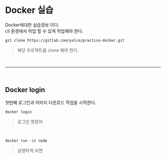 # Docker 실습
Docker에대한 실습정보 이다. <br/>
cli 환경에서 작업 할 수 있게 작업해야 한다.


```
git clone https://gitlab.com/yalco/practice-docker.git
```

> 해당 프로젝트를 clone 해야 한다.

<br/>

---

<br/>


## Docker login
첫번째 로그인과 이미지 다운로드 작업을 시작한다.


```
docker login
```
> 로그인 명령어


<br/>

```
docker run -it node
```
> 실행하게 되면 